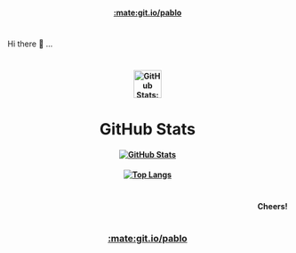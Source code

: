 <h4 align="center">
 <a href="https://git.io/pablo">
  :mate:git.io/pablo
 </a>
</h4>

#
Hi there 👋 ...
# 

<p>
 <h4 align="center">
  <img width="50px"
       src="https://user-images.githubusercontent.com/1916331/113941072-566f3180-97b3-11eb-8450-d156bc464ba7.png" 
       align="center" 
       alt="GitHub Stats:"/>
 </h4>
 <h1 align="center">
  GitHub Stats
 </h1>
</p>

<h4 align="center">

[![GitHub Stats](https://github-readme-stats.vercel.app/api?username=prafaelo&hide_title=true&theme=dark&show_icons=true&hide=prs,contribs&include_all_commits=true&count_private=true)](https://github.com/anuraghazra/github-readme-stats)

</h4>

<h4 align="center">

[![Top Langs](https://github-readme-stats.vercel.app/api/top-langs/?username=prafaelo&layout=compact&theme=dark)](https://github.com/anuraghazra/github-readme-stats)

</h4>

#

<h4 align="right">
 Cheers!
</h4>

#

<h3 align="center">
 <a href="https://git.io/pablo">
  :mate:git.io/pablo
 </a>
</h3>

<!--
**prafaelo/prafaelo** is a ✨ _special_ ✨ repository because its `README.md` (this file) appears on your GitHub profile.
 <img width="30px" src="https://user-images.githubusercontent.com/1916331/113941072-566f3180-97b3-11eb-8450-d156bc464ba7.png" align="center" alt="GitHub Stats:" />

Here are some ideas to get you started:

- 🔭 I’m currently working on ...
- 🌱 I’m currently learning ...
- 👯 I’m looking to collaborate on ...
- 🤔 I’m looking for help with ...
- 💬 Ask me about ...
- 📫 How to reach me: ...
- 😄 Pronouns: ...
- ⚡ Fun fact: ...
-->
